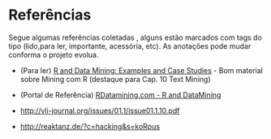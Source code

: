 Referências
===

Segue algumas referências coletadas , alguns estão marcados com tags do tipo (lido,para ler, importante, acessória, etc). As anotações pode mudar conforma o projeto evolua.


* (Para ler) [R and Data Mining: Examples and Case Studies](https://2780fa3c-a-62cb3a1a-s-sites.googlegroups.com/site/rdatamining/docs/RDataMining.pdf?attachauth=ANoY7crjRVQV8Kq6axDSkyqFZ6pw8UzvNqhL-KwYZyJCYNIjm8XgAVf_tZq7-3E7CiVoJJChn-6u7fVjACbS3VAhzjwj-KFrM80T3-DVAm8fHWj81bSjpWZlgXX49QMvVzc4neDnMqlAe2D9NyRNqx0n80r74I_sNVnP1gSy8MajLZwofCz-2aPfNNs8_eFEpKUBzsmmosAkpuuwRrXyuIKsLjcpVpdGxuE3zt9XmUoZUEvxcdWg-yU%3D&attredirects=0) - Bom material sobre Mining com R (destaque para Cap. 10 Text Mining) 

* (Portal de Referência) [RDatamining.com - R and DataMining](http://www.rdatamining.com/)

* http://vli-journal.org/issues/01.1/issue01.1.10.pdf

* http://reaktanz.de/?c=hacking&s=koRpus
